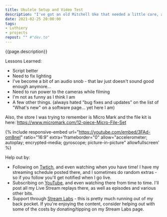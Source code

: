 ```yaml
---
title: Ukulele Setup and Video Test
description: "I've got an old Mitchell Uke that needed a little care, and I needed to check my A/V and lighting for recording bench work&hellip; and here we go. :)"
date: 2021-02-25 20:00:00
tags:
- Luthiery
- projects
repost: "" #"dev.to"
---
```


{{page.description}}

Lessons Learned:
* Script better
* Need to fix lighting
* I've become a bit of an audio snob - that lav just doesn't sound good enough anymore...
* Need to run power to the cameras while filming
* I'm not as funny as I think I am
* A few other things. (always hated "bug fixes and updates" on the list of "What's new" on a software page... yet here I am)

Also, the store I was trying to remember is Micro Mark and the file kit is here: <https://www.micromark.com/12-piece-Micro-File-Set>

<!--more-->

{% include responsive-embed url="https://youtube.com/embed/3FAd-om8neI" ratio="16:9" extra='frameborder="0" allow="accelerometer; autoplay; encrypted-media; gyroscope; picture-in-picture" allowfullscreen' %}

Help out by:
 * Following on [Twtich](https://twitch.tv/AnonJr_Live), and even watching when you have time! I have my streaming schedule posted there, and I sometimes do random extras - so if you follow you'll get notified when I go live.
 * Subscribing on [YouTube](http://www.youtube.com/channel/UCXafqhKHbkSUIrq0LAuu0tw), and even watching there from time to time. I'll post all my Live Stream replays there, as well as episodes and various other bits.
 * Support through [Stream Labs](https://streamlabs.com/anonjr_live) - this is pretty much running out of my back pocket. If you're enjoying the content, consider helping out with some of the costs by donating/tipping on my Stream Labs page.